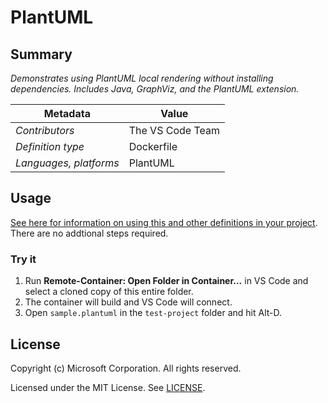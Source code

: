 # PlantUML

## Summary

*Demonstrates using PlantUML local rendering without installing dependencies. Includes Java, GraphViz, and the PlantUML extension.*

| Metadata | Value |  
|----------|-------|
| *Contributors* | The VS Code Team |
| *Definition type* | Dockerfile |
| *Languages, platforms* | PlantUML |

## Usage

[See here for information on using this and other definitions in your project](../../README.md#using-a-definition). There are no addtional steps required.

### Try it

1. Run **Remote-Container: Open Folder in Container...** in VS Code and select a cloned copy of this entire folder.
2. The container will build and VS Code will connect.
3. Open `sample.plantuml` in the `test-project` folder and hit Alt-D.

## License

Copyright (c) Microsoft Corporation. All rights reserved.

Licensed under the MIT License. See [LICENSE](../../LICENSE).
